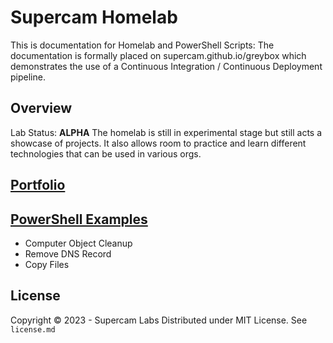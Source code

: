 # Supercam Homelab

This is documentation for Homelab and PowerShell Scripts:
The documentation is formally placed on supercam.github.io/greybox which demonstrates the use of a Continuous Integration / Continuous Deployment pipeline. 

## Overview
Lab Status: **ALPHA**
The homelab is still in experimental stage but still acts a showcase of projects.  It also allows room to practice and learn different technologies that can be used in various orgs.

## [Portfolio](https://supercam.github.io/greybox/)

## [PowerShell Examples](https://github.com/supercam/greybox/tree/main/homelab_platform/powershell/operations)
* Computer Object Cleanup
* Remove DNS Record
* Copy Files


## License
Copyright © 2023 - Supercam Labs
Distributed under MIT License.  See `license.md`
